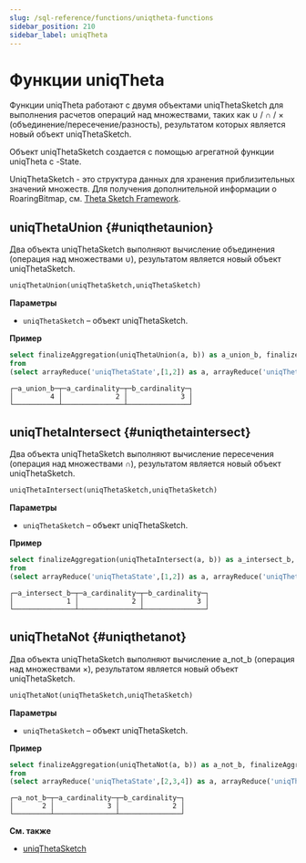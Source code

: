 ```yaml
---
slug: /sql-reference/functions/uniqtheta-functions
sidebar_position: 210
sidebar_label: uniqTheta
---
```



# Функции uniqTheta

Функции uniqTheta работают с двумя объектами uniqThetaSketch для выполнения расчетов операций над множествами, таких как ∪ / ∩ / × (объединение/пересечение/разность), результатом которых является новый объект uniqThetaSketch.

Объект uniqThetaSketch создается с помощью агрегатной функции uniqTheta с -State.

UniqThetaSketch - это структура данных для хранения приблизительных значений множеств. 
Для получения дополнительной информации о RoaringBitmap, см. [Theta Sketch Framework](https://datasketches.apache.org/docs/Theta/ThetaSketchFramework.html).

## uniqThetaUnion {#uniqthetaunion}

Два объекта uniqThetaSketch выполняют вычисление объединения (операция над множествами ∪), результатом является новый объект uniqThetaSketch.

``` sql
uniqThetaUnion(uniqThetaSketch,uniqThetaSketch)
```

**Параметры**

- `uniqThetaSketch` – объект uniqThetaSketch.

**Пример**

``` sql
select finalizeAggregation(uniqThetaUnion(a, b)) as a_union_b, finalizeAggregation(a) as a_cardinality, finalizeAggregation(b) as b_cardinality
from
(select arrayReduce('uniqThetaState',[1,2]) as a, arrayReduce('uniqThetaState',[2,3,4]) as b );
```

``` text
┌─a_union_b─┬─a_cardinality─┬─b_cardinality─┐
│         4 │             2 │             3 │
└───────────┴───────────────┴───────────────┘
```

## uniqThetaIntersect {#uniqthetaintersect}

Два объекта uniqThetaSketch выполняют вычисление пересечения (операция над множествами ∩), результатом является новый объект uniqThetaSketch.

``` sql
uniqThetaIntersect(uniqThetaSketch,uniqThetaSketch)
```

**Параметры**

- `uniqThetaSketch` – объект uniqThetaSketch.

**Пример**

``` sql
select finalizeAggregation(uniqThetaIntersect(a, b)) as a_intersect_b, finalizeAggregation(a) as a_cardinality, finalizeAggregation(b) as b_cardinality
from
(select arrayReduce('uniqThetaState',[1,2]) as a, arrayReduce('uniqThetaState',[2,3,4]) as b );
```

``` text
┌─a_intersect_b─┬─a_cardinality─┬─b_cardinality─┐
│             1 │             2 │             3 │
└───────────────┴───────────────┴───────────────┘
```

## uniqThetaNot {#uniqthetanot}

Два объекта uniqThetaSketch выполняют вычисление a_not_b (операция над множествами ×), результатом является новый объект uniqThetaSketch.

``` sql
uniqThetaNot(uniqThetaSketch,uniqThetaSketch)
```

**Параметры**

- `uniqThetaSketch` – объект uniqThetaSketch.

**Пример**

``` sql
select finalizeAggregation(uniqThetaNot(a, b)) as a_not_b, finalizeAggregation(a) as a_cardinality, finalizeAggregation(b) as b_cardinality
from
(select arrayReduce('uniqThetaState',[2,3,4]) as a, arrayReduce('uniqThetaState',[1,2]) as b );
```

``` text
┌─a_not_b─┬─a_cardinality─┬─b_cardinality─┐
│       2 │             3 │             2 │
└─────────┴───────────────┴───────────────┘
```

**См. также**

- [uniqThetaSketch](/sql-reference/aggregate-functions/reference/uniqthetasketch)
